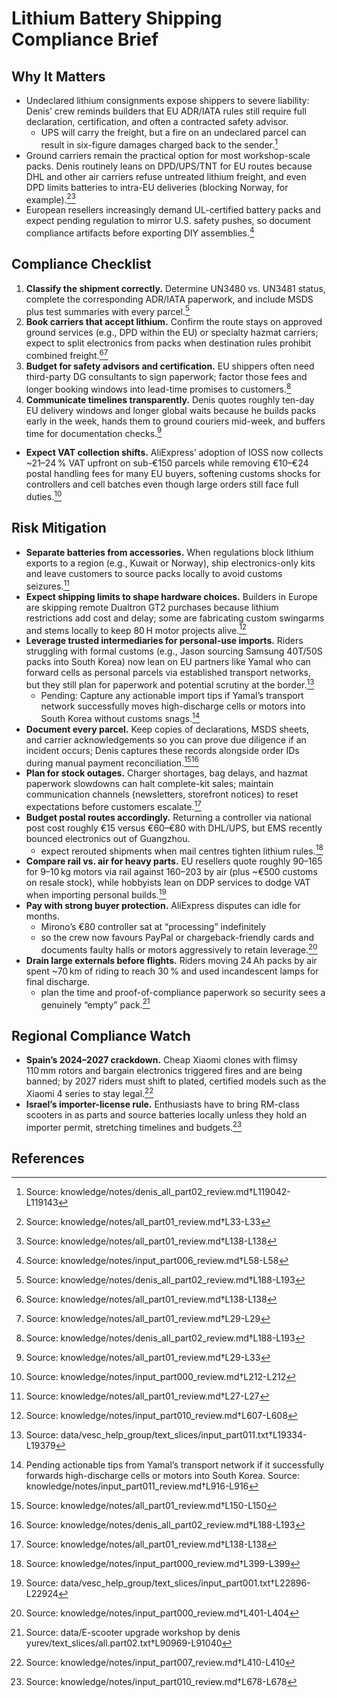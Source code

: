 # Lithium Battery Shipping Compliance Brief

## Why It Matters

- Undeclared lithium consignments expose shippers to severe liability: Denis’ crew reminds builders that EU ADR/IATA rules still require full declaration, certification, and often a contracted safety advisor.
  - UPS will carry the freight, but a fire on an undeclared parcel can result in six-figure damages charged back to the sender.[^1]
- Ground carriers remain the practical option for most workshop-scale packs. Denis routinely leans on DPD/UPS/TNT for EU routes because DHL and other air carriers refuse untreated lithium freight, and even DPD limits batteries to intra-EU deliveries (blocking Norway, for example).[^2][^3]
- European resellers increasingly demand UL-certified battery packs and expect pending regulation to mirror U.S. safety pushes, so document compliance artifacts before exporting DIY assemblies.[^4]

## Compliance Checklist

1. **Classify the shipment correctly.** Determine UN3480 vs. UN3481 status, complete the corresponding ADR/IATA paperwork, and include MSDS plus test summaries with every parcel.[^5]
2. **Book carriers that accept lithium.** Confirm the route stays on approved ground services (e.g., DPD within the EU) or specialty hazmat carriers; expect to split electronics from packs when destination rules prohibit combined freight.[^3][^6]
3. **Budget for safety advisors and certification.** EU shippers often need third-party DG consultants to sign paperwork; factor those fees and longer booking windows into lead-time promises to customers.[^5]
4. **Communicate timelines transparently.** Denis quotes roughly ten-day EU delivery windows and longer global waits because he builds packs early in the week, hands them to ground couriers mid-week, and buffers time for documentation checks.[^7]

- **Expect VAT collection shifts.** AliExpress’ adoption of IOSS now collects ~21–24 % VAT upfront on sub-€150 parcels while removing €10–€24 postal handling fees for many EU buyers, softening customs shocks for controllers and cell batches even though large orders still face full duties.[^8]

## Risk Mitigation

- **Separate batteries from accessories.** When regulations block lithium exports to a region (e.g., Kuwait or Norway), ship electronics-only kits and leave customers to source packs locally to avoid customs seizures.[^9]
- **Expect shipping limits to shape hardware choices.** Builders in Europe are skipping remote Dualtron GT2 purchases because lithium restrictions add cost and delay; some are fabricating custom swingarms and stems locally to keep 80 H motor projects alive.[^dualtron-ship]
- **Leverage trusted intermediaries for personal-use imports.** Riders struggling with formal customs (e.g., Jason sourcing Samsung 40T/50S packs into South Korea) now lean on EU partners like Yamal who can forward cells as personal parcels via established transport networks, but they still plan for paperwork and potential scrutiny at the border.[^10]
  - Pending: Capture any actionable import tips if Yamal’s transport network successfully moves high-discharge cells or motors into South Korea without customs snags.[^yamal-korea]
- **Document every parcel.** Keep copies of declarations, MSDS sheets, and carrier acknowledgements so you can prove due diligence if an incident occurs; Denis captures these records alongside order IDs during manual payment reconciliation.[^11][^5]
- **Plan for stock outages.** Charger shortages, bag delays, and hazmat paperwork slowdowns can halt complete-kit sales; maintain communication channels (newsletters, storefront notices) to reset expectations before customers escalate.[^3]
- **Budget postal routes accordingly.** Returning a controller via national post cost roughly €15 versus €60–€80 with DHL/UPS, but EMS recently bounced electronics out of Guangzhou.
  - expect rerouted shipments when mail centres tighten lithium rules.[^12]
- **Compare rail vs. air for heavy parts.** EU resellers quote roughly $90–$165 for 9–10 kg motors via rail against $160–$203 by air (plus ~€500 customs on resale stock), while hobbyists lean on DDP services to dodge VAT when importing personal builds.[^ip001-freight]
- **Pay with strong buyer protection.** AliExpress disputes can idle for months.
  - Mirono’s €80 controller sat at “processing” indefinitely
  - so the crew now favours PayPal or chargeback-friendly cards and documents faulty halls or motors aggressively to retain leverage.[^13]
- **Drain large externals before flights.** Riders moving 24 Ah packs by air spent ~70 km of riding to reach 30 % and used incandescent lamps for final discharge.
  - plan the time and proof-of-compliance paperwork so security sees a genuinely “empty” pack.[^14]

## Regional Compliance Watch

- **Spain’s 2024–2027 crackdown.** Cheap Xiaomi clones with flimsy 110 mm rotors and bargain electronics triggered fires and are being banned; by 2027 riders must shift to plated, certified models such as the Xiaomi 4 series to stay legal.[^15]
- **Israel’s importer-license rule.** Enthusiasts have to bring RM-class scooters in as parts and source batteries locally unless they hold an importer permit, stretching timelines and budgets.[^israel-import]



## References

[^1]: Source: knowledge/notes/denis_all_part02_review.md†L119042-L119143
[^2]: Source: knowledge/notes/all_part01_review.md†L33-L33
[^3]: Source: knowledge/notes/all_part01_review.md†L138-L138
[^4]: Source: knowledge/notes/input_part006_review.md†L58-L58
[^5]: Source: knowledge/notes/denis_all_part02_review.md†L188-L193
[^6]: Source: knowledge/notes/all_part01_review.md†L29-L29
[^7]: Source: knowledge/notes/all_part01_review.md†L29-L33
[^8]: Source: knowledge/notes/input_part000_review.md†L212-L212
[^9]: Source: knowledge/notes/all_part01_review.md†L27-L27
[^dualtron-ship]: Source: knowledge/notes/input_part010_review.md†L607-L608
[^10]: Source: data/vesc_help_group/text_slices/input_part011.txt†L19334-L19379
[^yamal-korea]: Pending actionable tips from Yamal’s transport network if it successfully forwards high-discharge cells or motors into South Korea. Source: knowledge/notes/input_part011_review.md†L916-L916
[^11]: Source: knowledge/notes/all_part01_review.md†L150-L150
[^12]: Source: knowledge/notes/input_part000_review.md†L399-L399
[^13]: Source: knowledge/notes/input_part000_review.md†L401-L404
[^14]: Source: data/E-scooter upgrade workshop by denis yurev/text_slices/all.part02.txt†L90969-L91040
[^15]: Source: knowledge/notes/input_part007_review.md†L410-L410
[^ip001-freight]: Source: data/vesc_help_group/text_slices/input_part001.txt†L22896-L22924
[^israel-import]: Source: knowledge/notes/input_part010_review.md†L678-L678
